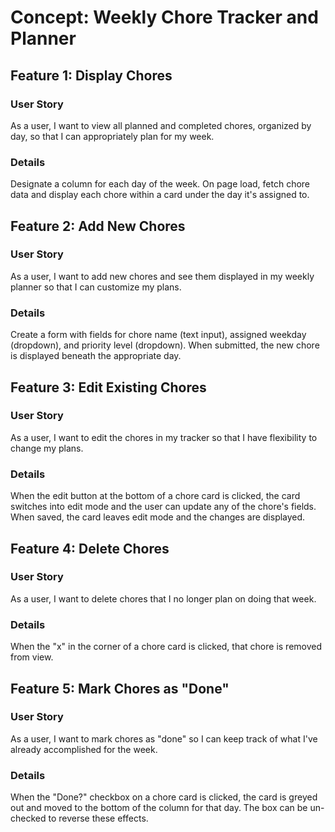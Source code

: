 # Concept: Weekly Chore Tracker and Planner

## Feature 1: Display Chores

### User Story

As a user, I want to view all planned and completed chores, organized by day, so that I can appropriately plan for my week.

### Details

Designate a column for each day of the week. On page load, fetch chore data and display each chore within a card under the day it's assigned to.

## Feature 2: Add New Chores

### User Story

As a user, I want to add new chores and see them displayed in my weekly planner so that I can customize my plans.

### Details

Create a form with fields for chore name (text input), assigned weekday (dropdown), and priority level (dropdown). When submitted, the new chore is displayed beneath the appropriate day.

## Feature 3: Edit Existing Chores

### User Story

As a user, I want to edit the chores in my tracker so that I have flexibility to change my plans.

### Details

When the edit button at the bottom of a chore card is clicked, the card switches into edit mode and the user can update any of the chore's fields. When saved, the card leaves edit mode and the changes are displayed.

## Feature 4: Delete Chores

### User Story

As a user, I want to delete chores that I no longer plan on doing that week.

### Details

When the "x" in the corner of a chore card is clicked, that chore is removed from view.

## Feature 5: Mark Chores as "Done"

### User Story

As a user, I want to mark chores as "done" so I can keep track of what I've already accomplished for the week.

### Details

When the "Done?" checkbox on a chore card is clicked, the card is greyed out and moved to the bottom of the column for that day. The box can be un-checked to reverse these effects.
